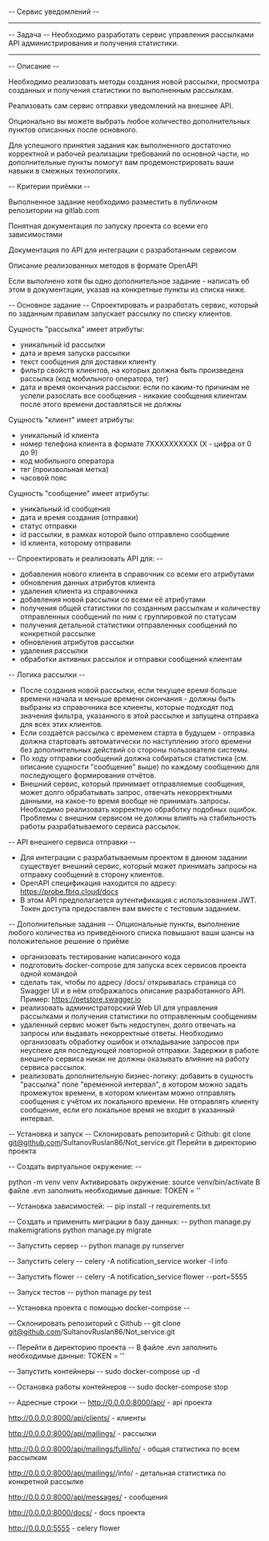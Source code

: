 -- Сервис уведомлений --
__________________


-- Задача --
Необходимо разработать сервис управления рассылками API администрирования и получения статистики.
__________________ 


-- Описание --

Необходимо реализовать методы создания новой рассылки, просмотра созданных и получения статистики по выполненным рассылкам.

Реализовать сам сервис отправки уведомлений на внешнее API.

Опционально вы можете выбрать любое количество дополнительных пунктов описанных после основного.

Для успешного принятия задания как выполненного достаточно корректной и рабочей реализации требований по основной части, но дополнительные пункты помогут вам продемонстрировать ваши навыки в смежных технологиях.


-- Критерии приёмки -- 

Выполненное задание необходимо разместить в публичном репозитории на gitlab.com

Понятная документация по запуску проекта со всеми его зависимостями

Документация по API для интеграции с разработанным сервисом

Описание реализованных методов в формате OpenAPI

Если выполнено хотя бы одно дополнительное задание - написать об этом в документации, указав на конкретные пункты из списка ниже.



-- Основное задание --
Спроектировать и разработать сервис, который по заданным правилам запускает рассылку по списку клиентов.

Сущность "рассылка" имеет атрибуты:
- уникальный id рассылки
- дата и время запуска рассылки
- текст сообщения для доставки клиенту
- фильтр свойств клиентов, на которых должна быть произведена рассылка (код мобильного оператора, тег)
- дата и время окончания рассылки: если по каким-то причинам не успели разослать все сообщения - никакие сообщения клиентам после этого времени доставляться не должны

Сущность "клиент" имеет атрибуты:
- уникальный id клиента
- номер телефона клиента в формате 7XXXXXXXXXX (X - цифра от 0 до 9)
- код мобильного оператора
- тег (произвольная метка)
- часовой пояс

Сущность "сообщение" имеет атрибуты:
- уникальный id сообщения
- дата и время создания (отправки)
- статус отправки
- id рассылки, в рамках которой было отправлено сообщение
- id клиента, которому отправили

  
-- Спроектировать и реализовать API для: --
- добавления нового клиента в справочник со всеми его атрибутами
- обновления данных атрибутов клиента
- удаления клиента из справочника
- добавления новой рассылки со всеми её атрибутами
- получения общей статистики по созданным рассылкам и количеству отправленных сообщений по ним с группировкой по статусам
- получения детальной статистики отправленных сообщений по конкретной рассылке
- обновления атрибутов рассылки
- удаления рассылки
- обработки активных рассылок и отправки сообщений клиентам


-- Логика рассылки --
- После создания новой рассылки, если текущее время больше времени начала и меньше времени окончания - должны быть выбраны из справочника все клиенты, которые подходят под значения фильтра, указанного в этой рассылке и запущена отправка для всех этих клиентов.
- Если создаётся рассылка с временем старта в будущем - отправка должна стартовать автоматически по наступлению этого времени без дополнительных действий со стороны пользователя системы.
- По ходу отправки сообщений должна собираться статистика (см. описание сущности "сообщение" выше) по каждому сообщению для последующего формирования отчётов.
- Внешний сервис, который принимает отправляемые сообщения, может долго обрабатывать запрос, отвечать некорректными данными, на какое-то время вообще не принимать запросы. Необходимо реализовать корректную обработку подобных ошибок. Проблемы с внешним сервисом не должны влиять на стабильность работы разрабатываемого сервиса рассылок.



-- API внешнего сервиса отправки --
- Для интеграции с разрабатываемым проектом в данном задании существует внешний сервис, который может принимать запросы на отправку сообщений в сторону клиентов.
- OpenAPI спецификация находится по адресу: https://probe.fbrq.cloud/docs
- В этом API предполагается аутентификация с использованием JWT. Токен доступа предоставлен вам вместе с тестовым заданием.



-- Дополнительные задания --
Опциональные пункты, выполнение любого количества из приведённого списка повышают ваши шансы на положительное решение о приёме

- организовать тестирование написанного кода
- подготовить docker-compose для запуска всех сервисов проекта одной командой
- сделать так, чтобы по адресу /docs/ открывалась страница со Swagger UI и в нём отображалось описание разработанного API. Пример: https://petstore.swagger.io
- реализовать администраторский Web UI для управления рассылками и получения статистики по отправленным сообщениям
- удаленный сервис может быть недоступен, долго отвечать на запросы или выдавать некорректные ответы. Необходимо организовать обработку ошибок и откладывание запросов при неуспехе для последующей повторной отправки. Задержки в работе внешнего сервиса никак не должны оказывать влияние на работу сервиса рассылок.
- реализовать дополнительную бизнес-логику: добавить в сущность "рассылка" поле "временной интервал", в котором можно задать промежуток времени, в котором клиентам можно отправлять сообщения с учётом их локального времени. Не отправлять клиенту сообщение, если его локальное время не входит в указанный интервал.









-- Установка и запуск --
Склонировать репозиторий с Github:
git clone git@github.com/SultanovRuslan86/Not_service.git
Перейти в директорию проекта

-- Создать виртуальное окружение: --

python -m venv venv
Активировать окружение:
source venv/bin/activate
В файле .evn заполнить необходимые данные: TOKEN = '<your token>'

-- Установка зависимостей: --
pip install -r requirements.txt

-- Создать и применить миграции в базу данных: --
python manage.py makemigrations
python manage.py migrate


-- Запустить сервер --
python manage.py runserver

-- Запустить celery --
celery -A notification_service worker -l info

-- Запустить flower --
celery -A notification_service flower --port=5555

-- Запуск тестов --
python manage.py test



-- Установка проекта с помощью docker-compose -- 

-- Склонировать репозиторий с Github --
git clone git@github.com/SultanovRuslan86/Not_service.git

-- Перейти в директорию проекта --
В файле .evn заполнить необходимые данные: TOKEN = '<your token>'

-- Запустить контейнеры --
sudo docker-compose up -d

-- Остановка работы контейнеров --
sudo docker-compose stop

-- Адресные строки -- 
http://0.0.0.0:8000/api/ - api проекта

http://0.0.0.0:8000/api/clients/ - клиенты

http://0.0.0.0:8000/api/mailings/ - рассылки

http://0.0.0.0:8000/api/mailings/fullinfo/ - общая статистика по всем рассылкам

http://0.0.0.0:8000/api/mailings/<pk>/info/ - детальная статистика по конкретной рассылке

http://0.0.0.0:8000/api/messages/ - сообщения

http://0.0.0.0:8000/docs/ - docs проекта

http://0.0.0.0:5555 - celery flower








